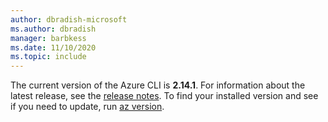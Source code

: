 ```yaml
---
author: dbradish-microsoft
ms.author: dbradish
manager: barbkess
ms.date: 11/10/2020
ms.topic: include
---
```


The current version of the Azure CLI is __2.14.1__. For information about the latest release, see the [release notes](../release-notes-azure-cli.md). To find your installed version and see if you need to update, run [az version](/cli/azure/reference-index#az_version).
